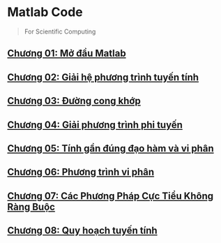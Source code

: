 # Matlab Code
> For Scientific Computing

## [Chương 01: Mở đầu Matlab](./Ch01)

## [Chương 02: Giải hệ phương trình tuyến tính](./Ch02)

## [Chương 03: Đường cong khớp](./Ch03)

## [Chương 04: Giải phương trình phi tuyến](./Ch04)

## [Chương 05: Tính gần đúng đạo hàm và vi phân](./Ch05)
## [Chương 06: Phương trình vi phân](./Ch06)
## [Chương 07: Các Phương Pháp Cực Tiểu Không Ràng Buộc](./Ch07)
## [Chương 08: Quy hoạch tuyến tính](./Ch08)


